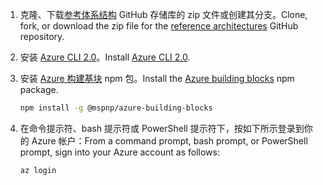 1. <span data-ttu-id="ba679-101">克隆、下载[参考体系结构](https://github.com/mspnp/reference-architectures) GitHub 存储库的 zip 文件或创建其分支。</span><span class="sxs-lookup"><span data-stu-id="ba679-101">Clone, fork, or download the zip file for the [reference architectures](https://github.com/mspnp/reference-architectures) GitHub repository.</span></span>

2. <span data-ttu-id="ba679-102">安装 [Azure CLI 2.0](/cli/azure/install-azure-cli?view=azure-cli-latest)。</span><span class="sxs-lookup"><span data-stu-id="ba679-102">Install [Azure CLI 2.0](/cli/azure/install-azure-cli?view=azure-cli-latest).</span></span>

3. <span data-ttu-id="ba679-103">安装 [Azure 构建基块](https://github.com/mspnp/template-building-blocks/wiki/Install-Azure-Building-Blocks) npm 包。</span><span class="sxs-lookup"><span data-stu-id="ba679-103">Install the [Azure building blocks](https://github.com/mspnp/template-building-blocks/wiki/Install-Azure-Building-Blocks) npm package.</span></span>

   ```bash
   npm install -g @mspnp/azure-building-blocks
   ```

4. <span data-ttu-id="ba679-104">在命令提示符、bash 提示符或 PowerShell 提示符下，按如下所示登录到你的 Azure 帐户：</span><span class="sxs-lookup"><span data-stu-id="ba679-104">From a command prompt, bash prompt, or PowerShell prompt, sign into your Azure account as follows:</span></span>

   ```bash
   az login
   ```
